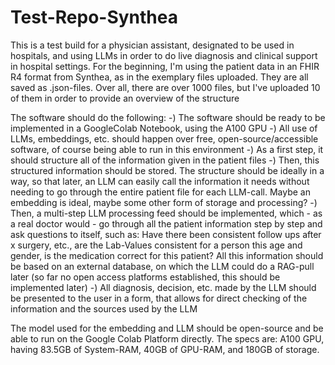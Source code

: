# Test-Repo-Synthea
This is a test build for a physician assistant, designated to be used in hospitals, and using LLMs in order to do  live diagnosis and clinical support in hospital settings.
For the beginning, I'm using the patient data in an FHIR R4 format from Synthea, as in the exemplary files uploaded. They are all saved as .json-files. Over all, there are over 1000 files, but I've uploaded 10 of them in order to provide an overview of the structure

The software should do the following:
-) The software should be ready to be implemented in a GoogleColab Notebook, using the A100 GPU
-) All use of LLMs, embeddings, etc. should happen over free, open-source/accessible software, of course being able to run in this environment
-) As a first step, it should structure all of the information given in the patient files
-) Then, this structured information should be stored. The structure should be ideally in a way, so that later, an LLM can easily call the information it needs without needing to go through the entire patient file for each LLM-call. Maybe an embedding is ideal, maybe some other form of storage and processing?
-) Then, a multi-step LLM processing feed should be implemented, which - as a real doctor would - go through all the patient information step by step and ask questions to itself, such as: Have there been consistent follow ups after x surgery, etc., are the Lab-Values consistent for a person this age and gender, is the medication correct for this patient? All this information should be based on an external database, on which the LLM could do a RAG-pull later (so far no open access platforms established, this should be implemented later)
-) All diagnosis, decision, etc. made by the LLM should be presented to the user in a form, that allows for direct checking of the information and the sources used by the LLM

The model used for the embedding and LLM should be open-source and be able to run on the Google Colab Platform directly. The specs are: A100 GPU, having 83.5GB of System-RAM, 40GB of GPU-RAM, and 180GB of storage.
